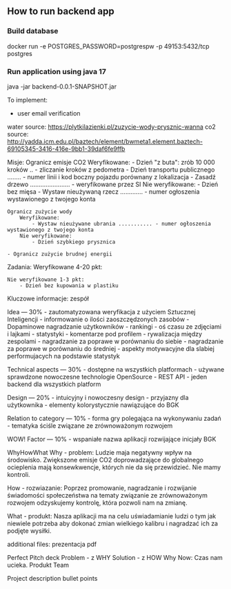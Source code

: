 ## How to run backend app

### Build database
docker run -e POSTGRES_PASSWORD=postgrespw -p 49153:5432/tcp postgres

### Run application using java 17
java -jar backend-0.0.1-SNAPSHOT.jar

To implement:
- user email verification

water source: https://plytkilazienki.pl/zuzycie-wody-prysznic-wanna
co2 source: http://yadda.icm.edu.pl/baztech/element/bwmeta1.element.baztech-69105345-3416-416e-9bb1-39daf6fe9ffb



Misje:
    Ogranicz emisje CO2
        Weryfikowane:
            - Dzień "z buta": zrób 10 000 kroków .. - zliczanie kroków z pedometra
            - Dzień transportu publicznego ........ - numer linii i kod boczny pojazdu porównany z lokalizacja
            - Zasadź drzewo ....................... - weryfikowane przez SI
        Nie weryfikowane:
            - Dzień bez mięsa
            - Wystaw nieużywaną rzecz ............. - numer ogłoszenia wystawionego z twojego konta
            
    Ogranicz zużycie wody
        Weryfikowane:
            - Wystaw nieużywane ubrania ........... - numer ogłoszenia wystawionego z twojego konta
        Nie weryfikowane:
            - Dzień szybkiego prysznica

    - Ogranicz zużycie brudnej energii


Zadania:
    Weryfikowane 4-20 pkt:
    

    Nie weryfikowane 1-3 pkt:
        - Dzień bez kupowania w plastiku
    
Kluczowe informacje:
    zespół 
    




Idea — 30%
    - zautomatyzowana weryfikacja z użyciem Sztucznej Inteligencji
    - informowanie o ilości zaoszczędzonych zasobów
    - Dopaminowe nagradzanie użytkowników 
        - rankingi
        - oś czasu ze zdjęciami i lajkami
        - statystyki
        - komentarze pod profilem
    - rywalizacja między zespolami
    - nagradzanie za poprawe w porównaniu do siebie
    - nagradzanie za poprawe w porównaniu do średniej
    - aspekty motywacyjne dla slabiej performujacych na podstawie statystyk


Technical aspects — 30%
    - dostępne na wszystkich platformach
    - używane sprawdzone nowoczesne technologie OpenSource
    - REST API - jeden backend dla wszystkich platform

Design — 20%
    - intuicyjny i nowoczesny design
    - przyjazny dla użytkownika
    - elementy kolorystycznie nawiązujące do BGK

Relation to category — 10%
    - forma gry polegająca na wykonywaniu zadań
    - tematyka ściśle związane ze zrównoważonym rozwojem

WOW! Factor — 10%
    - wspaniałe nazwa aplikacji rozwijające inicjały BGK



WhyHowWhat
Why - problem:
    Ludzie maja negatywny wpływ na środowisko. Zwiększone emisje CO2 doprowadzające do globalnego ocieplenia mają konsewkwencje, których nie da się przewidzieć. Nie mamy kontroli.

How - rozwiazanie:
    Poprzez promowanie, nagradzanie i rozwijanie świadomości społeczeństwa na tematy związanie ze zrównoważonym rozwojem odzyskujemy kontrolę, która pozwoli nam na zmianę.

What - produkt:
    Nasza aplikacji ma na celu uświadamianie ludzi o tym jak niewiele potrzeba aby dokonać zmian wielkiego kalibru i nagradzać ich za podjęte wysiłki.


additional files: prezentacja pdf

Perfect Pitch deck
    Problem - z WHY
    Solution - z HOW
    Why Now:
        Czas nam ucieka. 
    Produkt
    Team


Project description
    bullet points